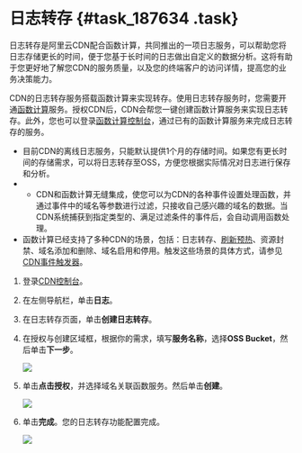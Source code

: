 # 日志转存 {#task_187634 .task}

日志转存是阿里云CDN配合函数计算，共同推出的一项日志服务，可以帮助您将日志存储更长的时间，便于您基于长时间的日志做出自定义的数据分析。这将有助于您更好地了解您CDN的服务质量，以及您的终端客户的访问详情，提高您的业务决策能力。

CDN的日志转存服务搭载函数计算来实现转存。使用日志转存服务时，您需要开通[函数计算](https://www.alibabacloud.com/help/zh/doc-detail/52895.htm)服务。授权CDN后，CDN会帮您一键创建函数计算服务来实现日志转存。此外，您也可以登录[函数计算控制台](https://fc.console.aliyun.com)，通过已有的函数计算服务来完成日志转存的服务。

-   目前CDN的离线日志服务，只能默认提供1个月的存储时间。如果您有更长时间的存储需求，可以将日志转存至OSS，方便您根据实际情况对日志进行保存和分析。
-   -   CDN和函数计算无缝集成，使您可以为CDN的各种事件设置处理函数，并通过事件中的域名等参数进行过滤，只接收自己感兴趣的域名的数据。当CDN系统捕获到指定类型的、满足过滤条件的事件后，会自动调用函数处理。
-   函数计算已经支持了多种CDN的场景，包括：日志转存、[刷新预热](intl.zh-CN/用户指南/刷新预热.md#)、资源封禁、域名添加和删除、域名启用和停用。触发这些场景的具体方式，请参见[CDN事件触发器](https://www.alibabacloud.com/help/zh/doc-detail/73333.htm)。


1.  登录[CDN控制台](https://cdnnext.console.aliyun.com/overview)。
2.  在左侧导航栏，单击**日志**。
3.  在日志转存页面，单击**创建日志转存**。
4.  在授权与创建区域框，根据你的需求，填写**服务名称**，选择**OSS Bucket**，然后单击**下一步**。 

    ![](http://static-aliyun-doc.oss-cn-hangzhou.aliyuncs.com/assets/img/18641/155961546311014_zh-CN.png)

5.  单击**点击授权**，并选择域名关联函数服务。然后单击**创建**。 

    ![](http://static-aliyun-doc.oss-cn-hangzhou.aliyuncs.com/assets/img/18641/155961546311058_zh-CN.png)

6.  单击**完成**。您的日志转存功能配置完成。 

    ![](http://static-aliyun-doc.oss-cn-hangzhou.aliyuncs.com/assets/img/18641/155961546311059_zh-CN.png)



